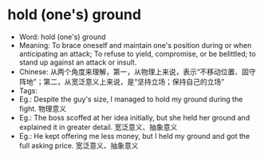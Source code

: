 # hold (one's) ground

- Word: hold (one's) ground
- Meaning: To brace oneself and maintain one's position during or when anticipating an attack; To refuse to yield, compromise, or be belittled; to stand up against an attack or insult.
- Chinese: 从两个角度来理解，第一，从物理上来说，表示“不移动位置、固守阵地”；第二，从宽泛意义上来说，是“坚持立场；保持自己的立场”
- Tags: 
- Eg.: Despite the guy's size, I managed to hold my ground during the fight. 物理意义
- Eg.: The boss scoffed at her idea initially, but she held her ground and explained it in greater detail. 宽泛意义、抽象意义
- Eg.: He kept offering me less money, but I held my ground and got the full asking price. 宽泛意义、抽象意义
